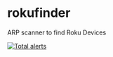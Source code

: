 # rokufinder
ARP scanner to find Roku Devices

[![Total alerts](https://img.shields.io/lgtm/alerts/g/jroark/rokufinder.svg?logo=lgtm&logoWidth=18)](https://lgtm.com/projects/g/jroark/rokufinder/alerts/)

